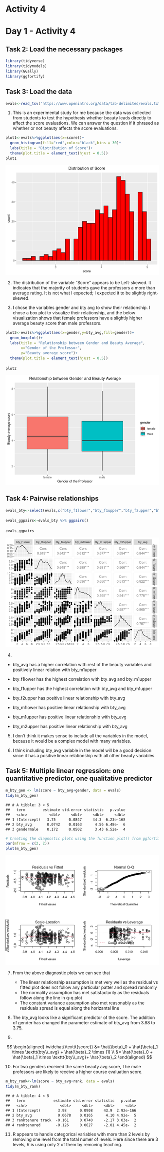 Activity 4
================

# Day 1 - Activity 4

## Task 2: Load the necessary packages

``` r
library(tidyverse)
library(tidymodels)
library(GGally)
library(ggfortify)
```

## Task 3: Load the data

``` r
evals<-read_tsv("https://www.openintro.org/data/tab-delimited/evals.txt",show_col_types = FALSE)
```

1.  This is an experimental study for me because the data was collected
    from students to test the hypothesis whether beauty leads directly
    to affect the score evaluations. We can answer the question if it
    phrased as whether or not beauty affects the score evaluations.

``` r
plot1<-evals%>%ggplot(aes(x=score))+
  geom_histogram(fill="red",color="black",bins = 30)+
  labs(title = "Distribution of Score")+
  theme(plot.title = element_text(hjust = 0.5))
plot1
```

![](activity04_files/figure-gfm/Distribution%20of%20Score-1.png)<!-- -->

2.  The distribution of the variable “Score” appears to be Left-skewed.
    It indicates that the majority of students gave the professors a
    more than average rating. It is not what I expected; I expected it
    to be slightly right-skewed.

3.  I chose the variables gender and bty avg to show their relationship.
    I chose a box plot to visualize their relationship, and the below
    visualization shows that female professors have a slightly higher
    average beauty score than male professors.

``` r
plot2<-evals%>%ggplot(aes(x=gender,y=bty_avg,fill=gender))+
  geom_boxplot()+
  labs(title = "Relationship between Gender and Beauty Average",
       x="Gender of the Professor",
       y="Beauty average score")+
  theme(plot.title = element_text(hjust = 0.5))

plot2
```

![](activity04_files/figure-gfm/Plot2-1.png)<!-- -->

## Task 4: Pairwise relationships

``` r
evals_bty<-select(evals,c("bty_f1lower","bty_f1upper","bty_f2upper","bty_m1lower","bty_m1upper","bty_m2upper","bty_avg"))

evals_ggpairs<-evals_bty %>% ggpairs()

evals_ggpairs
```

![](activity04_files/figure-gfm/ggpairs-1.png)<!-- -->

4.  

-   bty\_avg has a higher correlation with rest of the beauty variables
    and positively linear relation with bty\_m1upper

-   bty\_f1lower has the highest correlation with bty\_avg and
    bty\_m1upper

-   bty\_f1upper has the highest correlation with bty\_avg and
    bty\_m1upper

-   bty\_f2upper has positive linear relationship with bty\_avg

-   bty\_m1lower has positive linear relationship with bty\_avg

-   bty\_m1upper has positive linear relationship with bty\_avg

-   bty\_m2upper has positive linear relationship with bty\_avg

5.  I don’t think it makes sense to include all the variables in the
    model, because it would be a complex model with many variables.

6.  I think including bty\_avg variable in the model will be a good
    decision since it has a positive linear relationship with all other
    beauty variables.

## Task 5: Multiple linear regression: one quantitative predictor, one qualitative predictor

``` r
m_bty_gen <- lm(score ~ bty_avg+gender, data = evals)
tidy(m_bty_gen)
```

    ## # A tibble: 3 × 5
    ##   term        estimate std.error statistic   p.value
    ##   <chr>          <dbl>     <dbl>     <dbl>     <dbl>
    ## 1 (Intercept)   3.75      0.0847     44.3  6.23e-168
    ## 2 bty_avg       0.0742    0.0163      4.56 6.48e-  6
    ## 3 gendermale    0.172     0.0502      3.43 6.52e-  4

``` r
# Creating the diagnostic plots using the function plot() from ggfortify package 
par(mfrow = c(2, 2))
plot(m_bty_gen)
```

![](activity04_files/figure-gfm/unnamed-chunk-2-1.png)<!-- -->

7.  From the above diagnostic plots we can see that

    -   The linear relationship assumption is met very well as the
        residual vs fitted plot does not follow any particular patter
        and spread randomly
    -   The normality assumption has met satisfactorily as the residuals
        follow along the line in q-q plot
    -   The constant variance assumption also met reasonably as the
        residuals spread is equal along the horizantal line

8.  The bty\_avg looks like a significant predictor of the score. The
    addition of gender has changed the parameter estimate of bty\_avg
    from 3.88 to 3.75.

9.  

$$
  \begin{aligned}
\widehat{\texttt{score}} &= \hat{\beta}_0 + \hat{\beta}_1 \times \texttt{bty\\_avg} + \hat{\beta}_2 \times (1) \\
&= \hat{\beta}_0 + \hat{\beta}_1 \times \texttt{bty\\_avg}+ \hat{\beta}_2
\end{aligned}
$$

10. For two genders received the same beauty avg score, The male
    professors are likely to receive a higher course evaluation score.

``` r
m_bty_rank<-lm(score ~ bty_avg+rank, data = evals)
tidy(m_bty_rank)
```

    ## # A tibble: 4 × 5
    ##   term             estimate std.error statistic   p.value
    ##   <chr>               <dbl>     <dbl>     <dbl>     <dbl>
    ## 1 (Intercept)        3.98      0.0908     43.9  2.92e-166
    ## 2 bty_avg            0.0678    0.0165      4.10 4.92e-  5
    ## 3 ranktenure track  -0.161     0.0740     -2.17 3.03e-  2
    ## 4 ranktenured       -0.126     0.0627     -2.01 4.45e-  2

11. R appears to handle categorical variables with more than 2 levels by
    removing one level from the total numer of levels. Here since there
    are 3 levels, R is using only 2 of them by removing teaching.
